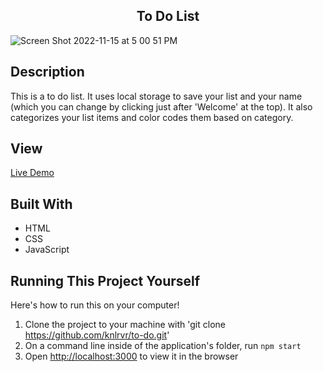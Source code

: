 <h2 align="center"> To Do List </h2> 

![Screen Shot 2022-11-15 at 5 00 51 PM](https://user-images.githubusercontent.com/91632194/202034312-486314be-6202-43e3-8c44-3ab7276d0ec2.png)

## Description 
This is a to do list. It uses local storage to save your list and your name (which you can change by clicking just after 'Welcome' at the top). It also categorizes your list items and color codes them based on category.  

## View 
[Live Demo](https://knlrvr.github.io/to-do)

## Built With
- HTML
- CSS
- JavaScript 

## Running This Project Yourself
Here's how to run this on your computer!

1. Clone the project to your machine with 'git clone https://github.com/knlrvr/to-do.git'
2. On a command line inside of the application's folder, run `npm start`
3. Open [http://localhost:3000](http://localhost:3000) to view it in the browser


